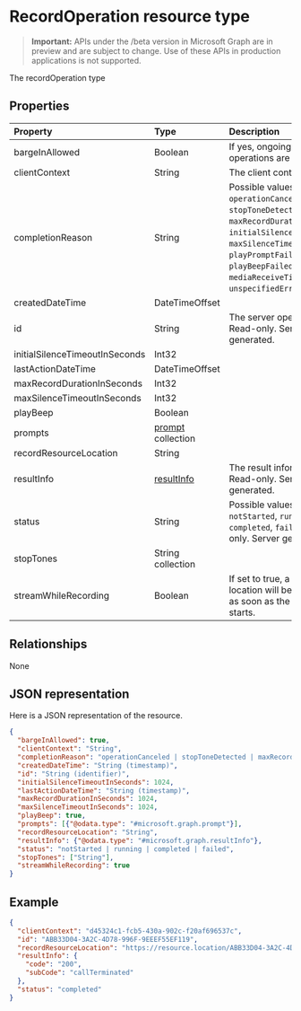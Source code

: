 # RecordOperation resource type

> **Important:** APIs under the /beta version in Microsoft Graph are in preview and are subject to change. Use of these APIs in production applications is not supported.

The recordOperation type

## Properties

| Property                       | Type                        | Description                                                                                                                                       |
| :----------------------------- | :---------------------------| :-------------------------------------------------------------------------------------------------------------------------------------------------|
| bargeInAllowed                 | Boolean                     | If yes, ongoing media operations are cancelled.                                                                                                   |
| clientContext                  | String                      | The client context.                                                                                                                               |
| completionReason               | String                      | Possible values are: `operationCanceled`, `stopToneDetected`, `maxRecordDurationReached`, `initialSilenceTimeout`, `maxSilenceTimeout`, `playPromptFailed`, `playBeepFailed`, `mediaReceiveTimeout`, `unspecifiedError`. |
| createdDateTime                | DateTimeOffset              |                                                                                                                                                   |
| id                             | String                      | The server operation id. Read-only. Server generated.                                                                                             |
| initialSilenceTimeoutInSeconds | Int32                       |                                                                                                                                                   |
| lastActionDateTime             | DateTimeOffset              |                                                                                                                                                   |
| maxRecordDurationInSeconds     | Int32                       |                                                                                                                                                   |
| maxSilenceTimeoutInSeconds     | Int32                       |                                                                                                                                                   |
| playBeep                       | Boolean                     |                                                                                                                                                   |
| prompts                        | [prompt](prompt.md) collection |                                                                                                                                                |
| recordResourceLocation         | String                      |                                                                                                                                                   |
| resultInfo                     | [resultInfo](resultInfo.md) | The result information.  Read-only. Server generated.                                                                                             |
| status                         | String                      | Possible values are: `notStarted`, `running`, `completed`, `failed`. Read-only. Server generated.                                                 |
| stopTones                      | String collection           |                                                                                                                                                   |
| streamWhileRecording           | Boolean                     | If set to true, a resource location will be provided as soon as the recording starts.                                                             |

## Relationships
None

## JSON representation

Here is a JSON representation of the resource.

<!-- {
  "blockType": "resource",
  "optionalProperties": [

  ],
  "@odata.type": "microsoft.graph.recordOperation"
}-->
```json
{
  "bargeInAllowed": true,
  "clientContext": "String",
  "completionReason": "operationCanceled | stopToneDetected | maxRecordDurationReached | initialSilenceTimeout | maxSilenceTimeout | playPromptFailed | playBeepFailed | mediaReceiveTimeout | unspecifiedError",
  "createdDateTime": "String (timestamp)",
  "id": "String (identifier)",
  "initialSilenceTimeoutInSeconds": 1024,
  "lastActionDateTime": "String (timestamp)",
  "maxRecordDurationInSeconds": 1024,
  "maxSilenceTimeoutInSeconds": 1024,
  "playBeep": true,
  "prompts": [{"@odata.type": "#microsoft.graph.prompt"}],
  "recordResourceLocation": "String",
  "resultInfo": {"@odata.type": "#microsoft.graph.resultInfo"},
  "status": "notStarted | running | completed | failed",
  "stopTones": ["String"],
  "streamWhileRecording": true
}
```

## Example

<!-- {
  "blockType": "example",
  "@odata.type": "microsoft.graph.recordOperation",
  "truncated": true
}-->
```json
{
  "clientContext": "d45324c1-fcb5-430a-902c-f20af696537c",
  "id": "ABB33D04-3A2C-4D78-996F-9EEEF55EF119",
  "recordResourceLocation": "https://resource.location/ABB33D04-3A2C-4D78-996F-9EEEF55EF119",
  "resultInfo": {
    "code": "200",
    "subCode": "callTerminated"
  },
  "status": "completed"
}
```

<!-- uuid: 8fcb5dbc-d5aa-4681-8e31-b001d5168d79
2015-10-25 14:57:30 UTC -->
<!-- {
  "type": "#page.annotation",
  "description": "recordOperation resource",
  "keywords": "",
  "section": "documentation",
  "tocPath": ""
}-->
